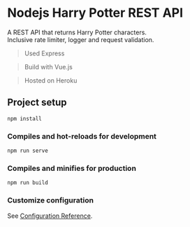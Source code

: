 # Nodejs Harry Potter REST API

A REST API that returns Harry Potter characters.\
Inclusive rate limiter, logger and request validation.

> Used Express

> Build with Vue.js

> Hosted on Heroku


## Project setup
```
npm install
```

### Compiles and hot-reloads for development
```
npm run serve
```

### Compiles and minifies for production
```
npm run build
```

### Customize configuration
See [Configuration Reference](https://cli.vuejs.org/config/).